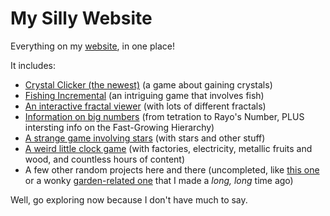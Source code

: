 # My Silly Website
Everything on my [website](https://plasma4.github.io/my-site/), in one place!

It includes:
* [Crystal Clicker (the newest)](https://plasma4.github.io/my-site/fishing.html) (a game about gaining crystals)
* [Fishing Incremental](https://plasma4.github.io/my-site/fishing.html) (an intriguing game that involves fish)
* [An interactive fractal viewer](https://plasma4.github.io/my-site/fractal.html) (with lots of different fractals)
* [Information on big numbers](https://plasma4.github.io/my-site/numbers.html) (from tetration to Rayo's Number, PLUS intersting info on the Fast-Growing Hierarchy)
* [A strange game involving stars](https://plasma4.github.io/my-site/planet.html) (with stars and other stuff)
* [A weird little clock game](https://plasma4.github.io/my-site/clocks.html) (with factories, electricity, metallic fruits and wood, and countless hours of content)
* A few other random projects here and there (uncompleted, like [this one](https://plasma4.github.io/my-site/power.html) or a wonky [garden-related one](https://plasma4.github.io/my-site/garden.html) that I made a *long, long* time ago)

Well, go exploring now because I don't have much to say.
